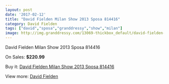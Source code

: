 ```yaml
---
layout: post
date: '2017-02-12'
title: "David Fielden Milan Show 2013 Sposa 814416"
category: David Fielden
tags: ["david","sposa","granddressy","show","milan"]
image: http://img.granddressy.com/13069-thickbox_default/david-fielden-milan-show-2013-sposa-814416.jpg
---
```

David Fielden Milan Show 2013 Sposa 814416

On Sales: **$220.99**
<a href="https://www.granddressy.com/en/david-fielden/12137-david-fielden-milan-show-2013-sposa-814416.html"><amp-img layout="responsive" width="600" height="600" src="//img.granddressy.com/13069-thickbox_default/david-fielden-milan-show-2013-sposa-814416.jpg" alt="David Fielden Milan Show 2013 Sposa 814416 0" /></a>

Buy it: [David Fielden Milan Show 2013 Sposa 814416](https://www.granddressy.com/en/david-fielden/12137-david-fielden-milan-show-2013-sposa-814416.html "David Fielden Milan Show 2013 Sposa 814416")

View more: [David Fielden](https://www.granddressy.com/en/41-david-fielden "David Fielden")